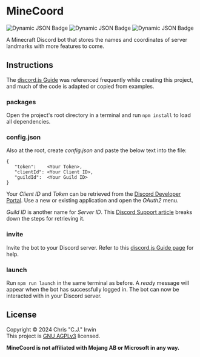 # MineCoord
![Dynamic JSON Badge](https://img.shields.io/badge/dynamic/json?url=https%3A%2F%2Fraw.githubusercontent.com%2Fircjwin%2FMineCoord%2Fmain%2Fpackage-lock.json&query=%24%5B%22packages%22%5D%5B%22%22%5D%5B%22dependencies%22%5D%5B%22discord.js%22%5D&style=plastic&label=discord.js&color=mediumorchid)
 ![Dynamic JSON Badge](https://img.shields.io/badge/dynamic/json?url=https%3A%2F%2Fraw.githubusercontent.com%2Fircjwin%2FMineCoord%2Fmain%2Fpackage-lock.json&query=%24%5B%22packages%22%5D%5B%22%22%5D%5B%22dependencies%22%5D%5B%22sequelize%22%5D&style=plastic&label=sequelize&color=dodgerblue)
 ![Dynamic JSON Badge](https://img.shields.io/badge/dynamic/json?url=https%3A%2F%2Fraw.githubusercontent.com%2Fircjwin%2FMineCoord%2Fmain%2Fpackage-lock.json&query=%24%5B%22packages%22%5D%5B%22%22%5D%5B%22dependencies%22%5D%5B%22sqlite3%22%5D&style=plastic&label=sqlite3&color=indianred)

 A Minecraft Discord bot that stores the names and coordinates of server landmarks with more features to come.

 ## Instructions
 The [discord.js Guide](https://discordjs.guide/) was referenced frequently while creating this project, and much of the code is adapted or copied from examples.
 
 ### packages
 Open the project's root directory in a terminal and run `npm install` to load all dependencies.
 
 ### config.json
 Also at the root, create *config.json* and paste the below text into the file:
 ```
{
    "token":    <Your Token>,
	"clientId": <Your Client ID>,
	"guildId":  <Your Guild ID>
}
```
Your *Client ID* and *Token* can be retrieved from the [Discord Developer Portal](https://discord.com/developers/applications). Use a new or existing application and open the *OAuth2* menu.

*Guild ID* is another name for *Server ID*. This [Discord Support article](https://support.discord.com/hc/en-us/articles/206346498-Where-can-I-find-my-User-Server-Message-ID) breaks down the steps for retrieving it.

### invite
Invite the bot to your Discord server. Refer to this [discord.js Guide page](https://discordjs.guide/preparations/adding-your-bot-to-servers.html#bot-invite-links) for help.

### launch
Run `npm run launch` in the same terminal as before. A *read*y message will appear when the bot has successfully logged in. The bot can now be interacted with in your Discord server.

## License
Copyright &copy; 2024 Chris "C.J." Irwin<br>
This project is [GNU AGPLv3](LICENSE) licensed.

**MineCoord is not affiliated with Mojang AB or Microsoft in any way.**
